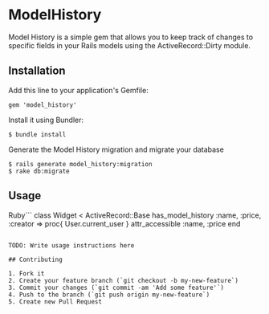 # ModelHistory

Model History is a simple gem that allows you to keep track of changes to specific fields in your Rails models using the ActiveRecord::Dirty module.

## Installation

Add this line to your application's Gemfile:

    gem 'model_history'

Install it using Bundler:

    $ bundle install

Generate the Model History migration and migrate your database

    $ rails generate model_history:migration
    $ rake db:migrate

## Usage

Ruby```
class Widget < ActiveRecord::Base
  has_model_history :name, :price, :creator => proc{ User.current_user }
  attr_accessible :name, :price
end
```

TODO: Write usage instructions here

## Contributing

1. Fork it
2. Create your feature branch (`git checkout -b my-new-feature`)
3. Commit your changes (`git commit -am 'Add some feature'`)
4. Push to the branch (`git push origin my-new-feature`)
5. Create new Pull Request
